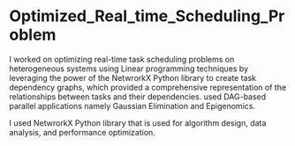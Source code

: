 # Optimized_Real_time_Scheduling_Problem
I worked on optimizing real-time task scheduling problems on heterogeneous systems using Linear programming techniques by leveraging the power of the NetwrorkX Python library to create task dependency graphs, which provided a comprehensive representation of the relationships between tasks and their dependencies.
used DAG-based parallel applications namely Gaussian Elimination and Epigenomics.

 I used  NetwrorkX Python library that is used for  algorithm design, data analysis, and performance optimization. 
